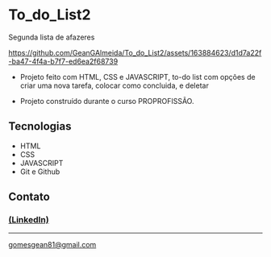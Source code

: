 # To_do_List2
Segunda lista de afazeres


https://github.com/GeanGAlmeida/To_do_List2/assets/163884623/d1d7a22f-ba47-4f4a-b7f7-ed6ea2f68739


- Projeto feito com HTML, CSS e JAVASCRIPT, to-do list com opções de criar uma nova tarefa, colocar como concluida, e deletar

 - Projeto construído durante o curso PROPROFISSÃO.

## Tecnologias

- HTML
- CSS
- JAVASCRIPT
- Git e Github

## Contato
### [(LinkedIn)](https://www.linkedin.com/in/gean-almeida/)
-----
gomesgean81@gmail.com

